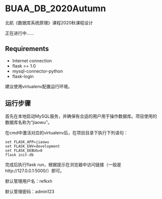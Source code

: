 # BUAA_DB_2020Autumn

北航《数据库系统原理》课程2020秋课程设计

正在进行中……

## Requirements

- Internet connection
- flask >= 1.0
- mysql-connector-python
- flask-login

建议使用virtualenv配置运行环境。

## 运行步骤

首先在本地启动MySQL服务，并确保有合适的用户用于操作数据库。项目使用的数据库名称为“jiaowu”。

在cmd中激活对应的virtualenv后，在项目目录下执行下列语句：

```
set FLASK_APP=jiaowu
set FLASK_ENV=development
set FLASK_DEBUG=0
flask init-db
```

完成后执行flask run，根据提示在浏览器中访问链接（一般是http://127.0.0.1:5000/）即可。

默认管理用户名：refkxh

默认管理密码：admin123